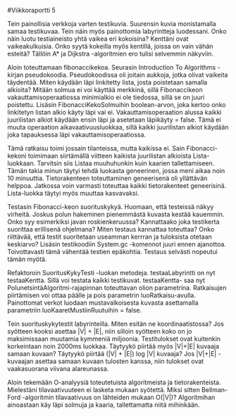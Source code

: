 #Viikkoraportti 5

Tein painollisia verkkoja varten testikuvia. Suurensin kuvia monistamalla samaa testikuvaa. Tein näin myös painottomia labyrintteja luodessani. Onko näin luotu testiaineisto yhtä vaikea eri kokoisina? Kenttäni ovat vaikeakulkuisia. Onko syytä kokeilla myös kentillä, joissa on vain vähän esteitä? Tällöin A* ja Dijkstra -algoritmien ero tulisi selvemmin näkyviin.

Aloin toteuttamaan fibonaccikekoa. Seurasin Introduction To Algorithms -kirjan pseudokoodia. Pseudokoodissa oli joitain aukkoja, jotka olivat vaikeita täydentää. Miten käydään läpi linkitetty lista, josta poistetaan samalla alkioita? Mitään solmua ei voi käyttää merkkinä, sillä Fibonaccikeon vakauttamisoperaatiossa minimialkio ei ole tiedossa, sillä se on juuri poistettu. Lisäsin FibonacciKekoSolmuihin boolean-arvon, joka kertoo onko linkitetyn listan alkio käyty läpi vai ei. Vakauttamisoperaation alussa kaikki juurilistan alkiot käydään ensin läpi ja asetetaan läpikäyty = false. Tämä ei muuta operaation aikavaativuusluokkaa, sillä kaikki juurilistan alkiot käydään joka tapauksessa läpi vakauttamisoperaatiossa.

Tämä ratkaisu toimi jossain tilanteissa, mutta kaikissa ei. Sain Fibonacci-kekoni toimimaan siirtämällä viitteen kaikista juurilistan alkioista Lista-luokkaan. Tarvitsin siis Listaa muuhuhunkin kuin kaarien tallettamiseen. Tämän takia minun täytyi tehdä luokasta geneerinen, jossa meni aikaa noin 10 minuuttia. Tietorakenteen toteuttaminen geneerisenä oli yllättävän helppoa. Jatkossa voin varmasti toteuttaa kaikki tietorakenteet geneerisinä. Lista-luokka täytyi myös muuttaa kasvavaksi.

Testasin Fibonacci-keon suorituskykyä. Huomaan, että testeissä näkyy virheitä. Joskus polun hakeminen pienemmästä kuvasta kestää kauemmin. Onko syy esimerkiksi javan roskienkeruussa? Kannattaako joka testikerta suorittaa erillisenä ohjelmana? Miten testaus kannattaa toteuttaa? Onko riittävää, että testit suoritetaan useamman kerrran ja tuloksista otetaan keskiarvo? Lisäsin testikoodiin System.gc -komennot juuri ennen ajanottoa. Toivottavasti tämä vähentää testien epäkohtia. Testaus selvästi nopeutui tämän myötä.

Refaktoroin SuoritusKykyTesti -luokan metodeja. testaaLabyrintti on nyt testaaKentta. Sillä voi testata kaikki testikuvat. testaaKentta- saa nyt PolunetsintäAlgoritmi-rajapinnan toteuttavan olion parametrina. Ratkaisujen piirtämisen voi ottaa päälle ja pois parametrin luoRatkaisu-avulla. Painottomat verkot luodaan mustavalkoisesta kuvasta asettamalla parametriin luoKaaretMustiinRuutuihin = false.

Tein suorituskykytestit labyrinteilla. Miten esitän ne koordinaatistossa? Jos syötteen kooksi asettaa |V| + |E|, niin silloin syötteen koko on jo maksimissaan muutamia kymmeniä miljoonia. Testitulokset ovat kuitenkin korkeintaan noin 2000ms luokkaa. Täytyykö piirtää myös |V|+|E| kuvaaja samaan kuvaan? Täytyykö piirtää (|V| + |E|) log |V| kuvaaja? Jos |V|+|E| -kuvaajan asettaa samaan kuvaan tulosten kanssa, niin tulokset ovat vaakasuorana viivana alareunassa.

Aloin tekemään O-analyysiä toteutetuista algoritmeista ja tietorakenteista. Mielestäni tilavaativuuteen ei lasketa mukaan syötettä. Miksi sitten Bellman-Ford -algoritmin tilavaativuus on lähteiden mukaan O(|V|)? Algoritmihan ainoastaan käy läpi solmuja ja kaaria, tallettamatta niitä mihinkään.














